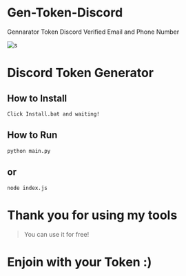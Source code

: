 # Gen-Token-Discord
Gennarator Token Discord Verified Email and Phone Number

![s](https://exportcomments.com/resources/content/images/size/w2000/2020/07/y6rc2sm425051.jpg)

# Discord Token Generator

## How to Install

```
Click Install.bat and waiting!
```

## How to Run

```
python main.py
```
##  or

```
node index.js
```

# Thank you for using my tools
> You can use it for free!

# **Enjoin with your Token :)**
